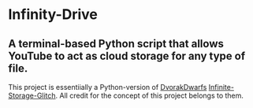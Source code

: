 # Infinity-Drive
A terminal-based Python script that allows YouTube to act as cloud storage for any type of file.
-
This project is essentiially a Python-version of [DvorakDwarfs](https://github.com/DvorakDwarf) [Infinite-Storage-Glitch](https://github.com/DvorakDwarf/Infinite-Storage-Glitch). All credit for the concept of this project belongs to them.
